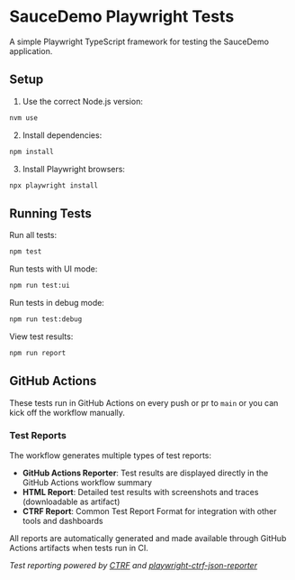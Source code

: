 # SauceDemo Playwright Tests

A simple Playwright TypeScript framework for testing the SauceDemo application.

## Setup

1. Use the correct Node.js version:
```bash
nvm use
```

2. Install dependencies:
```bash
npm install
```

3. Install Playwright browsers:
```bash
npx playwright install
```

## Running Tests

Run all tests:
```bash
npm test
```

Run tests with UI mode:
```bash
npm run test:ui
```

Run tests in debug mode:
```bash
npm run test:debug
```

View test results:
```bash
npm run report
```

## GitHub Actions

These tests run in GitHub Actions on every push or pr to `main` or you can kick off the workflow manually.

### Test Reports

The workflow generates multiple types of test reports:
- **GitHub Actions Reporter**: Test results are displayed directly in the GitHub Actions workflow summary
- **HTML Report**: Detailed test results with screenshots and traces (downloadable as artifact)
- **CTRF Report**: Common Test Report Format for integration with other tools and dashboards

All reports are automatically generated and made available through GitHub Actions artifacts when tests run in CI.

*Test reporting powered by [CTRF](https://ctrf.io) and [playwright-ctrf-json-reporter](https://github.com/ctrf-io/playwright-ctrf-json-reporter)*